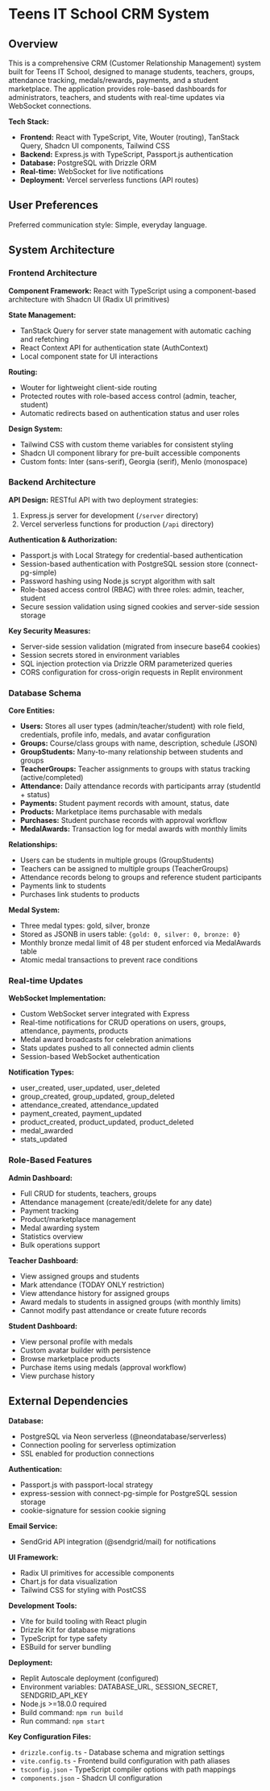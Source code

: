 # Teens IT School CRM System

## Overview

This is a comprehensive CRM (Customer Relationship Management) system built for Teens IT School, designed to manage students, teachers, groups, attendance tracking, medals/rewards, payments, and a student marketplace. The application provides role-based dashboards for administrators, teachers, and students with real-time updates via WebSocket connections.

**Tech Stack:**
- **Frontend:** React with TypeScript, Vite, Wouter (routing), TanStack Query, Shadcn UI components, Tailwind CSS
- **Backend:** Express.js with TypeScript, Passport.js authentication
- **Database:** PostgreSQL with Drizzle ORM
- **Real-time:** WebSocket for live notifications
- **Deployment:** Vercel serverless functions (API routes)

## User Preferences

Preferred communication style: Simple, everyday language.

## System Architecture

### Frontend Architecture

**Component Framework:** React with TypeScript using a component-based architecture with Shadcn UI (Radix UI primitives)

**State Management:**
- TanStack Query for server state management with automatic caching and refetching
- React Context API for authentication state (AuthContext)
- Local component state for UI interactions

**Routing:**
- Wouter for lightweight client-side routing
- Protected routes with role-based access control (admin, teacher, student)
- Automatic redirects based on authentication status and user roles

**Design System:**
- Tailwind CSS with custom theme variables for consistent styling
- Shadcn UI component library for pre-built accessible components
- Custom fonts: Inter (sans-serif), Georgia (serif), Menlo (monospace)

### Backend Architecture

**API Design:** RESTful API with two deployment strategies:
1. Express.js server for development (`/server` directory)
2. Vercel serverless functions for production (`/api` directory)

**Authentication & Authorization:**
- Passport.js with Local Strategy for credential-based authentication
- Session-based authentication with PostgreSQL session store (connect-pg-simple)
- Password hashing using Node.js scrypt algorithm with salt
- Role-based access control (RBAC) with three roles: admin, teacher, student
- Secure session validation using signed cookies and server-side session storage

**Key Security Measures:**
- Server-side session validation (migrated from insecure base64 cookies)
- Session secrets stored in environment variables
- SQL injection protection via Drizzle ORM parameterized queries
- CORS configuration for cross-origin requests in Replit environment

### Database Schema

**Core Entities:**
- **Users:** Stores all user types (admin/teacher/student) with role field, credentials, profile info, medals, and avatar configuration
- **Groups:** Course/class groups with name, description, schedule (JSON)
- **GroupStudents:** Many-to-many relationship between students and groups
- **TeacherGroups:** Teacher assignments to groups with status tracking (active/completed)
- **Attendance:** Daily attendance records with participants array (studentId + status)
- **Payments:** Student payment records with amount, status, date
- **Products:** Marketplace items purchasable with medals
- **Purchases:** Student purchase records with approval workflow
- **MedalAwards:** Transaction log for medal awards with monthly limits

**Relationships:**
- Users can be students in multiple groups (GroupStudents)
- Teachers can be assigned to multiple groups (TeacherGroups)
- Attendance records belong to groups and reference student participants
- Payments link to students
- Purchases link students to products

**Medal System:**
- Three medal types: gold, silver, bronze
- Stored as JSONB in users table: `{gold: 0, silver: 0, bronze: 0}`
- Monthly bronze medal limit of 48 per student enforced via MedalAwards table
- Atomic medal transactions to prevent race conditions

### Real-time Updates

**WebSocket Implementation:**
- Custom WebSocket server integrated with Express
- Real-time notifications for CRUD operations on users, groups, attendance, payments, products
- Medal award broadcasts for celebration animations
- Stats updates pushed to all connected admin clients
- Session-based WebSocket authentication

**Notification Types:**
- user_created, user_updated, user_deleted
- group_created, group_updated, group_deleted
- attendance_created, attendance_updated
- payment_created, payment_updated
- product_created, product_updated, product_deleted
- medal_awarded
- stats_updated

### Role-Based Features

**Admin Dashboard:**
- Full CRUD for students, teachers, groups
- Attendance management (create/edit/delete for any date)
- Payment tracking
- Product/marketplace management
- Medal awarding system
- Statistics overview
- Bulk operations support

**Teacher Dashboard:**
- View assigned groups and students
- Mark attendance (TODAY ONLY restriction)
- View attendance history for assigned groups
- Award medals to students in assigned groups (with monthly limits)
- Cannot modify past attendance or create future records

**Student Dashboard:**
- View personal profile with medals
- Custom avatar builder with persistence
- Browse marketplace products
- Purchase items using medals (approval workflow)
- View purchase history

## External Dependencies

**Database:**
- PostgreSQL via Neon serverless (@neondatabase/serverless)
- Connection pooling for serverless optimization
- SSL enabled for production connections

**Authentication:**
- Passport.js with passport-local strategy
- express-session with connect-pg-simple for PostgreSQL session storage
- cookie-signature for session cookie signing

**Email Service:**
- SendGrid API integration (@sendgrid/mail) for notifications

**UI Framework:**
- Radix UI primitives for accessible components
- Chart.js for data visualization
- Tailwind CSS for styling with PostCSS

**Development Tools:**
- Vite for build tooling with React plugin
- Drizzle Kit for database migrations
- TypeScript for type safety
- ESBuild for server bundling

**Deployment:**
- Replit Autoscale deployment (configured)
- Environment variables: DATABASE_URL, SESSION_SECRET, SENDGRID_API_KEY
- Node.js >=18.0.0 required
- Build command: `npm run build`
- Run command: `npm start`

**Key Configuration Files:**
- `drizzle.config.ts` - Database schema and migration settings
- `vite.config.ts` - Frontend build configuration with path aliases
- `tsconfig.json` - TypeScript compiler options with path mappings
- `components.json` - Shadcn UI configuration